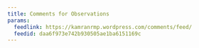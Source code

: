 ```yaml
---
title: Comments for Observations
params:
  feedlink: https://kamranrmp.wordpress.com/comments/feed/
  feedid: daa6f973e742b930505ae1ba6151169c
---
```

